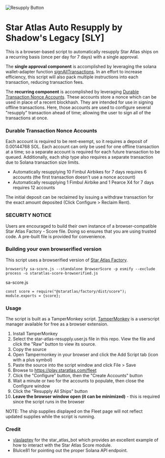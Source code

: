 ![Resupply Button](https://imgroovin.github.io/Star-Atlas-Resupply/resupply_all_ships.png "Resupply Button")

# Star Atlas Auto Resupply by Shadow's Legacy [SLY]
This is a browser-based script to automatically resupply Star Atlas ships on a recurring basis (once per day for 7 days) with a single approval.

The __single approval component__ is accomplished by leveraging the solana wallet-adapter function [signAllTransactions](https://solana-labs.github.io/wallet-adapter/classes/_solana_wallet_adapter_base.BaseSignerWalletAdapter.html#signAllTransactions). In an effort to increase efficiency, this script will also pack multiple instructions into each transaction, reducing transaction fees.

The __recurring component__ is accomplished by leveraging [Durable Transaction Nonce Accounts](https://docs.solana.com/implemented-proposals/durable-tx-nonces). These accounts store a nonce which can be used in place of a recent blockhash. They are intended for use in signing offline transactions. Here, those accounts are used to configure several "resupply" transaction ahead of time; allowing the user to sign all of the transactions at once.

### Durable Transaction Nonce Accounts
Each account is required to be rent-exempt, so it requires a deposit of 0.00144768 SOL.
Each account can only be used for one offline transaction at a time; so a separate account is required for each future transaction to be queued. Additionally, each ship type also requires a separate transaction due to Solana transaction size limits.
* Automatically resupplying 10 Fimbul Airbikes for 7 days requires 6 accounts (the first transaction doesn't use a nonce account)
* Automatically resupplying 1 Fimbul Airbike and 1 Pearce X4 for 7 days requires 12 accounts

The initial deposit can be reclaimed by issuing a withdraw transaction for the exact amount deposited (Click Configure > Reclaim Rent).

### SECURITY NOTICE
Users are encouraged to build their own instance of a browser-compatible Star Atlas Factory - Score file. Doing so ensures that you are using trusted code. A pre-built file is provided for convenience. 

### Building your own browserified version
This script uses a browserified version of [Star Atlas Factory](https://github.com/staratlasmeta/factory). 

```
browserify sa-score.js --standalone BrowserScore -p esmify --exclude process -o staratlas-score-browserified.js
```

sa-score.js
```
const score = require("@staratlas/factory/dist/score");
module.exports = {score};
```

### Usage
The script is built as a TamperMonkey script. [TamperMonkey](https://www.tampermonkey.net/) is a userscript manager available for free as a browser extension.

1. Install TamperMonkey
2. Select the star-atlas-resupply.user.js file in this repo. View the file and click the "Raw" button to view its source.
3. Copy the source
4. Open Tampermonkey in your browser and click the Add Script tab (icon with a plus symbol)
5. Paste the source into the script window and click File > Save
6. Browse to https://play.staratlas.com/fleet
7. Click the "Configure" button, then the "Create Accounts" button
8. Wait a minute or two for the accounts to populate, then close the Configure window
9. Click the "Resupply All Ships" button
10. __Leave the browser window open (it can be minimized)__ - this is required since the script runs in the browser

NOTE: The ship supplies displayed on the Fleet page will not reflect updated supplies while the script is running.

### Credit
* [vlaslaptev](https://github.com/vlaslaptev) for the star_atlas_bot which provides an excellent example of how to interact with the Star Atlas Score module.
* Blulce81 for pointing out the proper Solana API endpoint.
